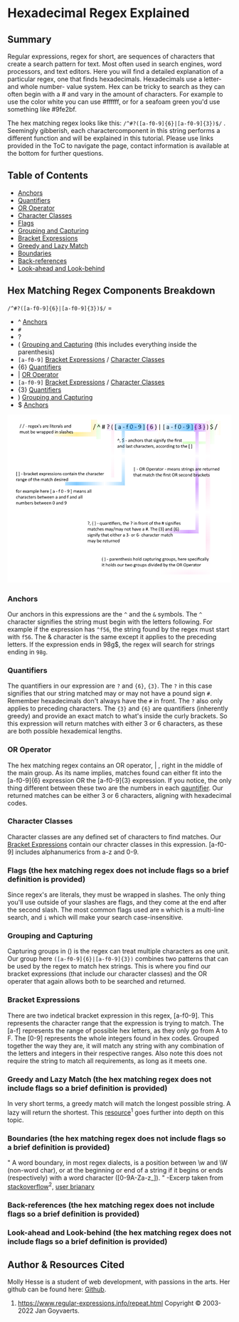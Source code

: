 # Hexadecimal Regex Explained

## Summary

Regular expressions, regex for short, are sequences of characters that create a search pattern for text. Most often used in search engines, word processors, and text editors. Here you will find a detailed explanation of a particular regex, one that finds hexadecimals. Hexadecimals use a letter- and whole number- value system. Hex can be tricky to search as they can often begin with a # and vary in the amount of characters. For example to use the color white you can use #ffffff, or for a seafoam green you'd use something like #9fe2bf. 

The hex matching regex looks like this: ` /^#?([a-f0-9]{6}|[a-f0-9]{3})$/ ` . Seemingly gibberish, each charactercomponent in this string performs a different function and will be explained in this tutorial. Please use links provided in the ToC to navigate the page, contact information is available at the bottom for further questions.


## Table of Contents

- [Anchors](#anchors)
- [Quantifiers](#quantifiers)
- [OR Operator](#or-operator)
- [Character Classes](#character-classes)
- [Flags](#flags)
- [Grouping and Capturing](#grouping-and-capturing)
- [Bracket Expressions](#bracket-expressions)
- [Greedy and Lazy Match](#greedy-and-lazy-match)
- [Boundaries](#boundaries)
- [Back-references](#back-references)
- [Look-ahead and Look-behind](#look-ahead-and-look-behind)

## Hex Matching Regex Components Breakdown

` /^#?([a-f0-9]{6}|[a-f0-9]{3})$/ ` =

- ^                 [Anchors](#anchors)
- `#`
- ?
- (                 [Grouping and Capturing](#grouping-and-capturing) (this includes everything inside the parenthesis)
- ` [a-f0-9] `      [Bracket Expressions](#bracket-expressions) / [Character Classes](#character-classes)
- {6}               [Quantifiers](#quantifiers)
- |                 [OR Operator](#or-operator)
- ` [a-f0-9] `      [Bracket Expressions](#bracket-expressions) / [Character Classes](#character-classes)
- {3}               [Quantifiers](#quantifiers)
- )                 [Grouping and Capturing](#grouping-and-capturing)
- $                 [Anchors](#anchors)

![hexregexvisual](/Docs/img/exampleimg.png)

### Anchors

Our anchors in this expressions are the `^` and the `&` symbols. The `^` character signifies the string must begin with the letters following. For example if the expression has `^f56`, the string found by the regex must start with `f56`. The & character is the same except it applies to the preceding letters. If the expression ends in 98g$, the regex will search for strings ending in `98g`.

### Quantifiers

The quantifiers in our expression are `?` and `{6}`, `{3}`. The `?` in this case signifies that our string matched may or may not have a pound sign `#`. Remember hexadecimals don't always have the `#` in front. The `?` also only applies to preceding characters. The `{3}` and `{6}` are quantifiers (inherently greedy) and provide an exact match to what's inside the curly brackets. So this expression will return matches with either 3 or 6 characters, as these are both possible hexademical lengths.

### OR Operator

The hex matching regex contains an OR operator, | , right in the middle of the main group. As its name implies, matches found can either fit into the [a-f0-9]{6} expression OR the [a-f0-9]{3} expression. If you notice, the only thing different between these two are the numbers in each [qauntifier](#quantifiers). Our returned matches can be either 3 or 6 characters, aligning with hexadecimal codes.

### Character Classes

Character classes are any defined set of characters to find matches. Our [Bracket Expressions](#bracket-expressions) contain our chracter classes in this expression. [a-f0-9] includes alphanumerics from a-z and 0-9.  

### Flags (the hex matching regex does not include flags so a brief definition is provided)

Since regex's are literals, they must be wrapped in slashes. The only thing you'll use outside of your slashes are flags, and they come at the end after the second slash. The most common flags used are `m` which is a multi-line search, and `i` which will make your search case-insensitive. 

### Grouping and Capturing

Capturing groups in () is the regex can treat multiple characters as one unit. Our group here ` ([a-f0-9]{6}|[a-f0-9]{3}) ` combines two patterns that can be used by the regex to match hex strings. This is where you find our bracket expressions (that include our character classes) and the OR operater that again allows both to be searched and returned.

### Bracket Expressions

There are two indetical bracket expression in this regex, [a-f0-9]. This represents the character range that the expression is trying to match. The [a-f] represents the range of possible hex letters, as they only go from A to F. The [0-9] represents the whole integers found in hex codes. Grouped together the way they are, it will match any string with any combination of the letters and integers in their respective ranges. Also note this does not require the string to match all requirements, as long as it meets one.

### Greedy and Lazy Match (the hex matching regex does not include flags so a brief definition is provided)

In very short terms, a greedy match will match the longest possible string. A lazy will return the shortest. This [resource](https://www.regular-expressions.info/repeat.html)<sup>1</sup> goes further into depth on this topic.

### Boundaries (the hex matching regex does not include flags so a brief definition is provided)

" A word boundary, in most regex dialects, is a position between \w and \W (non-word char), or at the beginning or end of a string if it begins or ends (respectively) with a word character ([0-9A-Za-z_]). " -Excerp taken from [stackoverflow](https://stackoverflow.com/users/54323/brianary)<sup>2</sup>, [user brianary](https://stackoverflow.com/users/54323/brianary)

### Back-references (the hex matching regex does not include flags so a brief definition is provided)



### Look-ahead and Look-behind (the hex matching regex does not include flags so a brief definition is provided)



## Author & Resources Cited

Molly Hesse is a student of web development, with passions in the arts. Her github can be found here: [Github](https://github.com/wtNorris).

1. https://www.regular-expressions.info/repeat.html Copyright © 2003-2022 Jan Goyvaerts.